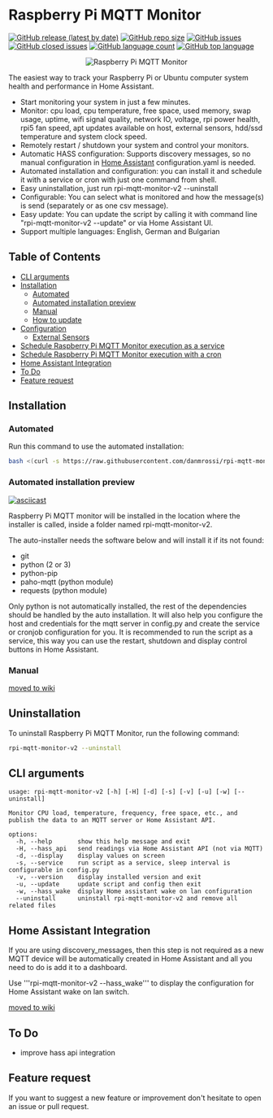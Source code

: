 # Raspberry Pi MQTT Monitor

[![GitHub release (latest by date)](https://img.shields.io/github/v/release/danmrossi/rpi-mqtt-monitor-v2)](https://github.com/danmrossi/rpi-mqtt-monitor-v2/releases)
[![GitHub repo size](https://img.shields.io/github/repo-size/danmrossi/rpi-mqtt-monitor-v2)](https://github.com/danmrossi/rpi-mqtt-monitor-v2)
[![GitHub issues](https://img.shields.io/github/issues/danmrossi/rpi-mqtt-monitor-v2)](https://github.com/danmrossi/rpi-mqtt-monitor-v2/issues)
[![GitHub closed issues](https://img.shields.io/github/issues-closed/danmrossi/rpi-mqtt-monitor-v2)](https://github.com/danmrossi/rpi-mqtt-monitor-v2/issues?q=is%3Aissue+is%3Aclosed)
[![GitHub language count](https://img.shields.io/github/languages/count/danmrossi/rpi-mqtt-monitor-v2)](https://github.com/danmrossi/rpi-mqtt-monitor-v2)
[![GitHub top language](https://img.shields.io/github/languages/top/danmrossi/rpi-mqtt-monitor-v2)](https://github.com/danmrossi/rpi-mqtt-monitor-v2)

<p align="center">
  <img src="./images/rpi-mqtt-monitor-2-min.png" alt="Raspberry Pi MQTT Monitor" />
</p>

The easiest way to track your Raspberry Pi or Ubuntu computer system health and performance in Home Assistant.

* Start monitoring your system in just a few minutes.
* Monitor: cpu load, cpu temperature, free space, used memory, swap usage, uptime, wifi signal quality, network IO, voltage, rpi power health, rpi5 fan speed, apt updates available on host, external sensors, hdd/ssd temperature and system clock speed.
* Remotely restart / shutdown your system and control your monitors.
* Automatic HASS configuration: Supports discovery messages, so no manual configuration in [Home Assistant](https://www.home-assistant.io/) configuration.yaml is needed.
* Automated installation and configuration: you can install it and schedule it with a service or cron with just one command from shell.
* Easy uninstallation, just run rpi-mqtt-monitor-v2 --uninstall
* Configurable: You can select what is monitored and how the message(s) is send (separately or as one csv message).
* Easy update: You can update the script by calling it with command line "rpi-mqtt-monitor-v2 --update" or via Home Assistant UI.
* Support multiple languages: English, German and Bulgarian

## Table of Contents

- [CLI arguments](#cli-arguments)
- [Installation](#installation)
  - [Automated](#automated)
  - [Automated installation preview](#automated-installation-preview)
  - [Manual](#manual)
  - [How to update](https://github.com/danmrossi/rpi-mqtt-monitor-v2/wiki/How-to-update)
- [Configuration](https://github.com/danmrossi/rpi-mqtt-monitor-v2/wiki/Configuration)
  - [External Sensors](https://github.com/danmrossi/rpi-mqtt-monitor-v2/wiki/External-Sensors)
- [Schedule Raspberry Pi MQTT Monitor execution as a service](https://github.com/danmrossi/rpi-mqtt-monitor-v2/wiki/Manual-Installation#schedule-raspberry-pi-mqtt-monitor-execution-as-a-service)
- [Schedule Raspberry Pi MQTT Monitor execution with a cron](https://github.com/danmrossi/rpi-mqtt-monitor-v2/wiki/Manual-Installation#schedule-raspberry-pi-mqtt-monitor-execution-with-a-cron)
- [Home Assistant Integration](#home-assistant-integration)
- [To Do](#to-do)
- [Feature request](#feature-request)


## Installation

### Automated

Run this command to use the automated installation:

```bash
bash <(curl -s https://raw.githubusercontent.com/danmrossi/rpi-mqtt-monitor-v2/master/remote_install.sh)
```

### Automated installation preview

[![asciicast](https://asciinema.org/a/726rhsITLusB88xL4VGPdU2sJ.svg)](https://asciinema.org/a/726rhsITLusB88xL4VGPdU2sJ)

Raspberry Pi MQTT monitor will be installed in the location where the installer is called, inside a folder named rpi-mqtt-monitor-v2.

The auto-installer needs the software below and will install it if its not found:

* git
* python (2 or 3)
* python-pip
* paho-mqtt (python module)
* requests (python module)

Only python is not automatically installed, the rest of the dependencies should be handled by the auto installation.
It will also help you configure the host and credentials for the mqtt server in config.py and create the service or cronjob configuration for you.
It is recommended to run the script as a service, this way you can use the restart, shutdown and display control buttons in Home Assistant.

### Manual
[moved to wiki](../../wiki/Manual-Installation)

## Uninstallation

To uninstall Raspberry Pi MQTT Monitor, run the following command:

```bash
rpi-mqtt-monitor-v2 --uninstall
```

## CLI arguments

```
usage: rpi-mqtt-monitor-v2 [-h] [-H] [-d] [-s] [-v] [-u] [-w] [--uninstall]

Monitor CPU load, temperature, frequency, free space, etc., and publish the data to an MQTT server or Home Assistant API.

options:
  -h, --help       show this help message and exit
  -H, --hass_api   send readings via Home Assistant API (not via MQTT)
  -d, --display    display values on screen
  -s, --service    run script as a service, sleep interval is configurable in config.py
  -v, --version    display installed version and exit
  -u, --update     update script and config then exit
  -w, --hass_wake  display Home assistant wake on lan configuration
  --uninstall      uninstall rpi-mqtt-monitor-v2 and remove all related files

```

## Home Assistant Integration

If you are using discovery_messages, then this step is not required as a new MQTT device will be automatically created in Home Assistant and all you need to do is add it to a dashboard.

Use '''rpi-mqtt-monitor-v2 --hass_wake''' to display the configuration for Home Assistant wake on lan switch.

[moved to wiki](../../wiki/Home-Assistant-Integration-(outdated))

## To Do

- improve hass api integration

## Feature request

If you want to suggest a new feature or improvement don't hesitate to open an issue or pull request.

